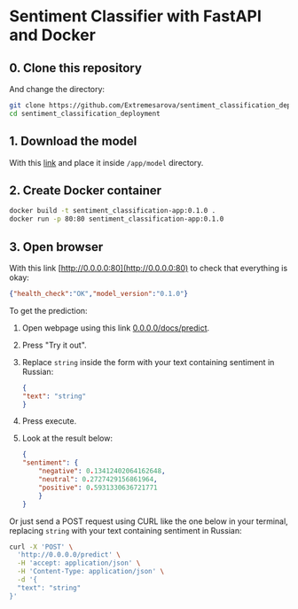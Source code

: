 # Sentiment Classifier with FastAPI and Docker

## 0. Clone this repository

And change the directory:

```bash
git clone https://github.com/Extremesarova/sentiment_classification_deployment.git
cd sentiment_classification_deployment
```

## 1. Download the model

With this [link](https://disk.yandex.ru/d/1ImXpmv0ZUftxA) and place it inside `/app/model` directory.

## 2. Create Docker container

```bash
docker build -t sentiment_classification-app:0.1.0 .
docker run -p 80:80 sentiment_classification-app:0.1.0
```

## 3. Open browser

With this link [http://0.0.0.0:80](http://0.0.0.0:80) to check that everything is okay:

```json
{"health_check":"OK","model_version":"0.1.0"}
```

To get the prediction:

1. Open webpage using this link [0.0.0.0/docs/predict](http://0.0.0.0/docs#/default/predict_predict_post).
2. Press "Try it out".
3. Replace `string` inside the form with your text containing sentiment in Russian:

    ```json
    {
    "text": "string"
    }
    ```

4. Press execute.
5. Look at the result below:

    ```json
    {
    "sentiment": {
        "negative": 0.13412402064162648,
        "neutral": 0.2727429156861964,
        "positive": 0.5931330636721771
        }
    }
    ```

Or just send a POST request using CURL like the one below in your terminal, replacing `string` with your text containing sentiment in Russian:

```bash
curl -X 'POST' \
  'http://0.0.0.0/predict' \
  -H 'accept: application/json' \
  -H 'Content-Type: application/json' \
  -d '{
  "text": "string"
}'
```
